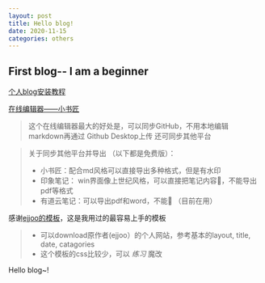 ```yaml
---
layout: post
title: Hello blog!
date: 2020-11-15
categories: others
---
```


## First blog-- I am a beginner


[个人blog安装教程](https://www.cnblogs.com/wxyww/p/xiaoshujiang.html)

[在线编辑器——小书匠](http://www.xiaoshujiang.com)
> 这个在线编辑器最大的好处是，可以同步GitHub，不用本地编辑markdown再通过 Github Desktop上传
> 还可同步其他平台

> 关于同步其他平台并导出 （以下都是免费版）：
> - 小书匠：配合md风格可以直接导出多种格式，但是有水印
> - 印象笔记： win界面像上世纪风格，可以直接把笔记内容📧，不能导出pdf等格式
> - 有道云笔记：可以导出pdf和word，不能📧 （目前在用）

	
 
感谢[ejjoo的模板](https://github.com/ejjoo/jekyll-theme-monos/)，这是我用过的最容易上手的模板
>- 可以download原作者(ejjoo）的个人网站，参考基本的layout, title, date, catagories 
>- 这个模板的css比较少，可以 *练习* 魔改

Hello blog~!

